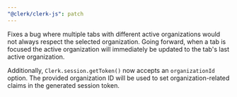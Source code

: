 ```yaml
---
"@clerk/clerk-js": patch
---
```


Fixes a bug where multiple tabs with different active organizations would not always respect the selected organization. Going forward, when a tab is focused the active organization will immediately be updated to the tab's last active organization.

Additionally, `Clerk.session.getToken()` now accepts an `organizationId` option. The provided organization ID will be used to set organization-related claims in the generated session token.
